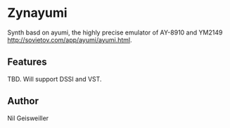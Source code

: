 # Zynayumi

Synth basd on ayumi, the highly precise emulator of AY-8910 and YM2149
http://sovietov.com/app/ayumi/ayumi.html.

## Features

TBD. Will support DSSI and VST.

## Author

Nil Geisweiller
